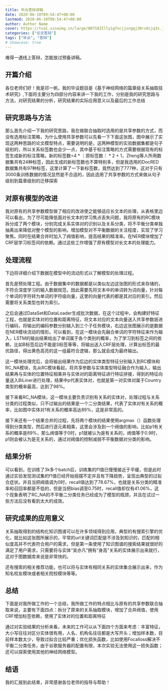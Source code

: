 ```yaml
---
title: 毕业答辩讲稿
date: 2020-06-10T09:54:47+08:00
lastmod: 2020-06-10T09:54:47+08:00
author: Author Name
cover: https://tva1.sinaimg.cn/large/007S8ZIlly1gfncjjxngqj30rs0ijq3s.jpg
categories: ["论文答辩"]
tags: ["毕业", "答辩"]
# showcase: true
---
```


难得一遇线上答辩，怎能放过预备讲稿。

<!--more-->

## 开篇介绍

各位老师们好！我是邓一帆，我的毕设题目是《基于神经网络的篇章级关系抽取技术研究》,下面将主要分为四部分内容来讲一下我的工作，分别是我的研究思路与方法，对研究结果的分析，研究结果的实际应用意义以及最后的工作总结

## 研究思路与方法

那么首先介绍一下我的研究思路，我在做联合抽取时选用的是共享参数的方式，而没有选用标注策略，为什么使用共享参数可以先看一下下面这张图，图中展示了实现这两种思路的论文模型特点，需要说明的是，这两种模型的实验数据集都是句子级别的，所以关系标签数也会少一点，其中基于标注策略的方式需要根据现有的标签生成新的标注策略，新的标签数=4 * ｜原标签数｜ * 2 + 1，Zheng等人所用数据集共有24种标签，因此生成的新标签数也不算特别多，但是我选用的DocRED数据集共有97种标签，这里计算了一下新标签数，竟然达到了777种，这对于只有3000条训练数据的情况显然是不合适的，因此选用了共享参数的方式来做从句子级别到篇章级别的迁移探索

## 对原有模型的改进

我对原有的共享参数模型做了相应的改进使之能够适应长文本的处理，从表格里边可以看出，为了尽可能降低面对长文本的学习焦点丢失问题，我将原有的RC模块拆分成了两个模块，分别完成关系实体对的识别以及关系分类，将不平衡分类单独抽离出来降低对整个模型的影响，增加模型对不平衡数据的关注程度，实现了学习聚焦。同时在结果合并时加入了阀值影响，提高结果的精准率。在NER模块增加了CRF层学习标签间的依赖。通过这些工作增强了原有模型对长文本的处理能力。

## 处理流程

下边将详细介绍下数据在模型中的流动形式以了解模型的处理过程。

首先是预处理工程。由于数据集中的数据都是以类似左边这张图的形式来存储的，不符合深度学习的输入数据规范，因此需要先将文本中的单词转为词向量，针对每个单词的字符转为单词的字符级向量，这里的向量代表的都是其对应的索引。然后需要将关系类型也转为索引。

之后会通过DataSet和DataLoader生成批次数据，在这个过程中，会构建好特征工程，也就是实体对的位置和距离特征，将文本对应的文本向量送入共享参数层进行编码，将输出的编码参数分别输入到三个子任务模块，右边这张图展示的是数据在NER模块流动的情形。可以看到，在这一模块会先融合单词的字符特征来作为输入，LSTM的输出结果给出了单词属于各个类别的概率，为了学习到标签之间的依赖，比如B标签后边不能是S标签等等，将输出送入CRF层处理，计算出标签的最优路径，得出黄色高亮的这一组最符合逻辑，那么就会成为最终输出。

这一模块处理完后，会将输出结果作为后边的实体类型特征分别输入到RC模块和RC_NA模块，先从RC模块看起，将共享参数与实体类型特征融合作为输入，输出结果再与实体的位置特征相乘并与实体对的距离特征进行特征拼接，得到的特征向量送入BiLiner进行处理，结果中p代表实体对，也就是第一对实体对属于Country类型的概率最高，达到了98%。

接下来看RC_NA模块，这一模块主要负责识别有关系的实体对，处理过程与关系分类的过程类似，只不过输出的结果是一个二分类结果，代表了实体对有关系的概率，比如图中实体对1有关系的概率高达89%，这是非常高的。

接下来还有一个结果合并的过程，先将两个模块的结果使用argmax（）函数处理得到分类类型，然后进行逐元素相乘，这里会涉及到一个阀值的影响，比如p1有关系的概率是89%，那么阀值等于0时，p1就被认为是有关系的，阀值等于0.9时，p1则会被认为是无关系的，通过对阀值的控制减弱不平衡数据对分类的影响。

## 结果分析

可以看到，在训练了3k多个batch后，训练集的f1值已慢慢接近于平缓，但是此时通过实验发现测试集的f1值已经开始摇摆不定并且有下降趋势，呈现出典型的过拟合症状。并且当把阀值调为0时，recall值达到了78.67%，也就是关系分类的精准率和召回率都是不低的，但是当把bias调至0.75时，recall值却仅有41.06%，这个现象表明了RC_NA的不平衡二分类任务已经成为了模型的瓶颈，并且在试过一些方法后没有看到太大的成效。

## 研究成果的应用意义

关系抽取得到的结构化知识图谱可以在许多领域得到应用，典型的有搜索引擎的优化，就比如这张图所展示的，平常的url关键词匹配是不涉及到知识的，匹配的相似度高并不代表符合用户的需求，但是第一条使用了知识图谱的搜索结果就很好的满足了用户需求，只需要将与实体“吴亦凡”拥有“身高”关系的实体展示出来就行，这对于图数据库来说是非常快的。

还有搜索的相关推荐功能，也可以将与实体有相同关系的实体集合展示出来，作为知名校友模块或者相关院校模块等等。

## 总结

下面是对我所做工作的一个总结，我所做工作的特点相比与原有的共享参数联合抽取来说，主要有下面四点：拆分了原来的关系抽取模块，增加了合并阀值，使用CRF增加标签依赖，使用了实体对的位置和距离特征

通过对实验结果的分析来看，未来的工作可以从下面四个方面来考虑：丰富特征，大小写往往对区分实体很有用，人名、机构名往往都是大写开头；增加样本数，目前样本数太少，导致过拟合比较严重；优化损失函数，比如使用Focalloss解决不平衡二分类任务，由于谷歌服务器的配置有限，本次实验无法使用这一损失函数；还可以探索使用其他的神经网络模型。

## 结语

我的汇报到此结束，非常感谢各位老师的指导与帮助！
